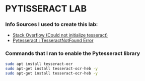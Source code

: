 # PYTISSERACT LAB

### Info Sources I used to create this lab:
* [Stack Overflow (Could not initialize tesseract)](https://stackoverflow.com/questions/14800730/could-not-initialize-tesseract)
* [Pytesseract : TesseractNotFound Error](https://stackoverflow.com/questions/50951955/pytesseract-tesseractnotfound-error-tesseract-is-not-installed-or-its-not-i)

### Commands that I ran to enable the Pytesseract library
```bash
sudo apt install tesseract-ocr
sudo apt-get install tesseract-ocr-heb -y
sudo apt-get install tesseract-ocr-heb -y
```

